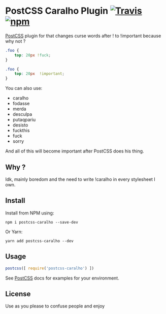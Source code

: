 # PostCSS Caralho Plugin [![Travis](https://travis-ci.org/SaraVieira/postcss-caralho.svg?branch=master)](https://travis-ci.org/SaraVieira/postcss-caralho) [![npm](https://badge.fury.io/js/postcss-caralho.svg)](https://www.npmjs.com/package/postcss-caralho)

[PostCSS] plugin for that changes curse words after ! to !important because why not ?

[PostCSS]: https://github.com/postcss/postcss

```css
.foo {
    top: 20px !fuck;
}
```

```css
.foo {
    top: 20px  !important;
}
```

You can also use:

* caralho
* fodasse
* merda
* desculpa
* putaqpariu
* desisto
* fuckthis
* fuck
* sorry

And all of this will become important after PostCSS does his thing.

## Why ?

Idk, mainly boredom and the need to write !caralho in every stylesheet I own.

## Install

Install from NPM using:

```
npm i postcss-caralho --save-dev
```

Or Yarn:

```
yarn add postcss-caralho --dev
```

## Usage

```js
postcss([ require('postcss-caralho') ])
```

See [PostCSS] docs for examples for your environment.


## License

Use as you please to confuse people and enjoy
